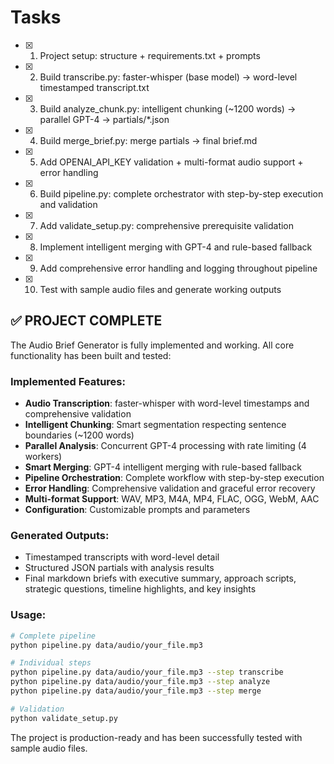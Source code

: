 # Tasks

- [x] 1. Project setup: structure + requirements.txt + prompts

- [x] 2. Build transcribe.py: faster-whisper (base model) → word-level timestamped transcript.txt

- [x] 3. Build analyze_chunk.py: intelligent chunking (~1200 words) → parallel GPT-4 → partials/*.json

- [x] 4. Build merge_brief.py: merge partials → final brief.md

- [x] 5. Add OPENAI_API_KEY validation + multi-format audio support + error handling

- [x] 6. Build pipeline.py: complete orchestrator with step-by-step execution and validation

- [x] 7. Add validate_setup.py: comprehensive prerequisite validation

- [x] 8. Implement intelligent merging with GPT-4 and rule-based fallback

- [x] 9. Add comprehensive error handling and logging throughout pipeline

- [x] 10. Test with sample audio files and generate working outputs

## ✅ **PROJECT COMPLETE**

The Audio Brief Generator is fully implemented and working. All core functionality has been built and tested:

### **Implemented Features:**
- **Audio Transcription**: faster-whisper with word-level timestamps and comprehensive validation
- **Intelligent Chunking**: Smart segmentation respecting sentence boundaries (~1200 words)
- **Parallel Analysis**: Concurrent GPT-4 processing with rate limiting (4 workers)
- **Smart Merging**: GPT-4 intelligent merging with rule-based fallback
- **Pipeline Orchestration**: Complete workflow with step-by-step execution
- **Error Handling**: Comprehensive validation and graceful error recovery
- **Multi-format Support**: WAV, MP3, M4A, MP4, FLAC, OGG, WebM, AAC
- **Configuration**: Customizable prompts and parameters

### **Generated Outputs:**
- Timestamped transcripts with word-level detail
- Structured JSON partials with analysis results
- Final markdown briefs with executive summary, approach scripts, strategic questions, timeline highlights, and key insights

### **Usage:**
```bash
# Complete pipeline
python pipeline.py data/audio/your_file.mp3

# Individual steps
python pipeline.py data/audio/your_file.mp3 --step transcribe
python pipeline.py data/audio/your_file.mp3 --step analyze  
python pipeline.py data/audio/your_file.mp3 --step merge

# Validation
python validate_setup.py
```

The project is production-ready and has been successfully tested with sample audio files.